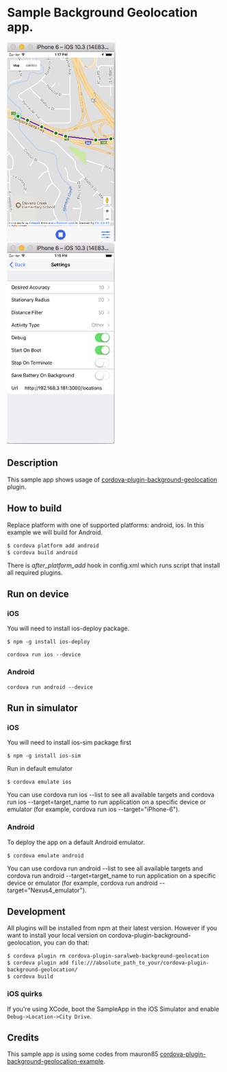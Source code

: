 Sample Background Geolocation app.
=============================================

![MainUI](/res/mainui.png)
![Settings](/res/settings.png)

## Description

This sample app shows usage of [cordova-plugin-background-geolocation](https://github.com/saralweb/cordova-plugin-background-geolocation) plugin.

## How to build

Replace platform with one of supported platforms: android, ios. In this example we will build for Android.

```
$ cordova platform add android
$ cordova build android
```

There is *after_platform_add* hook in config.xml which runs script that install all required plugins.

## Run on device

### iOS
You will need to install ios-deploy package.

```
$ npm -g install ios-deploy
```

```
cordova run ios --device
```

### Android
```
cordova run android --device
```

## Run in simulator

### iOS
You will need to install ios-sim package first
```
$ npm -g install ios-sim
```

Run in default emulator
```
$ cordova emulate ios
```

You can use cordova run ios --list to see all available targets and cordova run ios --target=target_name to run application on a specific device or emulator (for example, cordova run ios --target="iPhone-6").


### Android
To deploy the app on a default Android emulator.

```
$ cordova emulate android
```

You can use cordova run android --list to see all available targets and cordova run android --target=target_name to run application on a specific device or emulator (for example, cordova run android --target="Nexus4_emulator").

## Development

All plugins will be installed from npm at their latest version. However if you want to install your local version on cordova-plugin-background-geolocation, you can do that:

```
$ cordova plugin rm cordova-plugin-saralweb-background-geolocation
$ cordova plugin add file:///absolute_path_to_your/cordova-plugin-background-geolocation/
$ cordova build
```

### iOS quirks

If you're using XCode, boot the SampleApp in the iOS Simulator and enable ```Debug->Location->City Drive```.

## Credits

This sample app is using some codes from mauron85 [cordova-plugin-background-geolocation-example](https://github.com/mauron85/cordova-plugin-background-geolocation-example).
